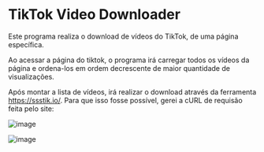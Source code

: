 # TikTok Video Downloader
Este programa realiza o download de vídeos do TikTok, de uma página específica.

Ao acessar a página do tiktok, o programa irá carregar todos os vídeos da página e ordena-los em ordem decrescente de maior quantidade de visualizações.

Após montar a lista de vídeos, irá realizar o download através da ferramenta https://ssstik.io/. Para que isso fosse possível, gerei a cURL de requisão feita pelo site:

![image](https://github.com/RaelNehring/tiktok-video-downloader/assets/79948302/15af31e3-ff97-44d0-8c51-9f9c39351720)

![image](https://github.com/RaelNehring/tiktok-video-downloader/assets/79948302/056a87f0-c735-4ef7-b759-fee7abb946d1)
